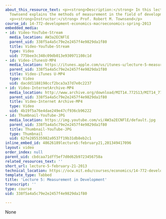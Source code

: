 ```yaml
---
about_this_resource_text: <p><strong>Description:</strong> In this lecture, Prof.
  Townsend explains the methods of measurement in the field of development economics.</p>
  <p><strong>Instructor:</strong> Prof. Robert M. Townsend</p>
course_id: 14-772-development-economics-macroeconomics-spring-2013
embedded_media:
- id: Video-YouTube-Stream
  media_location: AW3a2ECNFlE
  parent_uid: 338f5a4a5c79e2e2457f4e9829da1f80
  title: Video-YouTube-Stream
  type: Video
  uid: 775bee3c348c09db013e930971108c1d
- id: Video-iTunesU-MP4
  media_location: https://itunes.apple.com/us/itunes-u/lecture-5-measurement-in-development/id778742020?i=206799734
  parent_uid: 338f5a4a5c79e2e2457f4e9829da1f80
  title: Video-iTunes U-MP4
  type: Video
  uid: dacdd1188198ccf2bca3a37d7e0c2237
- id: Video-InternetArchive-MP4
  media_location: http://www.archive.org/download/MIT14.772S13/MIT14_772S13_lec05_300k.mp4
  parent_uid: 338f5a4a5c79e2e2457f4e9829da1f80
  title: Video-Internet Archive-MP4
  type: Video
  uid: 4b19f5a76e4dae249e47cf936cb96222
- id: Thumbnail-YouTube-JPG
  media_location: https://img.youtube.com/vi/AW3a2ECNFlE/default.jpg
  parent_uid: 338f5a4a5c79e2e2457f4e9829da1f80
  title: Thumbnail-YouTube-JPG
  type: Thumbnail
  uid: 62fe285535982a9537f19b31db8eb2c1
inline_embed_id: 48626189lecture5:february21,201349417096
layout: video
order_index: null
parent_uid: cbdcaa71dff5ef7d0d62b9723456758a
related_resources_text: ''
short_url: lecture-5-february-21-2013
technical_location: https://ocw.mit.edu/courses/economics/14-772-development-economics-macroeconomics-spring-2013/lecture-videos-and-slides/lecture-5-february-21-2013
template_type: Tabbed
title: 'Lecture 5: Measurement in Development'
transcript: ''
type: course
uid: 338f5a4a5c79e2e2457f4e9829da1f80

---
```

None